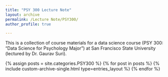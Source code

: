 ```yaml
---
title: "PSY 300 Lecture Note"
layout: archive
permalink: /Lecture Note/PSY300/
author_profile: true

---
```

This is a collection of course materials for a data science course (PSY 300: “Data Science for Psychology Major”) at San Francisco State University (lectured by Dr. Gaurav Suri).

{% assign posts = site.categories.PSY300 %}
{% for post in posts %}
  {% include custom-archive-single.html type=entries_layout %}
{% endfor %}

